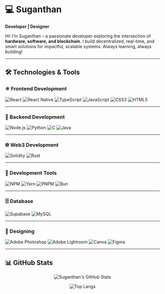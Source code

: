 # 💻 Suganthan 

**Developer | Designer**

Hi! I’m Suganthan – a passionate developer exploring the intersection of **hardware, software, and blockchain**. I build decentralized, real-time, and smart solutions for impactful, scalable systems. Always learning, always building!

---

## 🛠️ Technologies & Tools

### ⚛️ Frontend Development

![React](https://img.shields.io/badge/React-20232A?style=for-the-badge&logo=react)
![React Native](https://img.shields.io/badge/React_Native-20232A?style=for-the-badge&logo=react)
![TypeScript](https://img.shields.io/badge/TypeScript-3178C6?style=for-the-badge&logo=typescript)
![JavaScript](https://img.shields.io/badge/JavaScript-F7DF1E?style=for-the-badge&logo=javascript&logoColor=000)
![CSS3](https://img.shields.io/badge/CSS3-1572B6?style=for-the-badge&logo=css3)
![HTML5](https://img.shields.io/badge/HTML5-E34F26?style=for-the-badge&logo=html5)

---

### 🧠 Backend Development

![Node.js](https://img.shields.io/badge/Node.js-339933?style=for-the-badge&logo=nodedotjs&logoColor=white)
![Python](https://img.shields.io/badge/Python-3776AB?style=for-the-badge&logo=python&logoColor=white)
![C](https://img.shields.io/badge/C-00599C?style=for-the-badge&logo=c)
![Java](https://img.shields.io/badge/Java-ED8B00?style=for-the-badge&logo=java&logoColor=white)

---

### 🌐 Web3 Development

![Solidity](https://img.shields.io/badge/Solidity-363636?style=for-the-badge&logo=solidity)
![Rust](https://img.shields.io/badge/Rust-000000?style=for-the-badge&logo=rust)

---

### 🧰 Development Tools

![NPM](https://img.shields.io/badge/NPM-CB3837?style=for-the-badge&logo=npm)
![Yarn](https://img.shields.io/badge/Yarn-2C8EBB?style=for-the-badge&logo=yarn)
![PNPM](https://img.shields.io/badge/PNPM-F69220?style=for-the-badge&logo=pnpm&logoColor=white)
![Bun](https://img.shields.io/badge/Bun-000000?style=for-the-badge&logo=bun)

---

### 🗄️ Database

![Supabase](https://img.shields.io/badge/Supabase-3ECF8E?style=for-the-badge&logo=supabase&logoColor=white)
![MySQL](https://img.shields.io/badge/MySQL-4479A1?style=for-the-badge&logo=mysql&logoColor=white)

---

### 🎨 Designing

![Adobe Photoshop](https://img.shields.io/badge/Adobe%20Photoshop-31A8FF?style=for-the-badge&logo=adobe-photoshop&logoColor=white)
![Adobe Lightroom](https://img.shields.io/badge/Adobe%20Lightroom-31A8FF?style=for-the-badge&logo=adobe-lightroom)
![Canva](https://img.shields.io/badge/Canva-00C4CC?style=for-the-badge&logo=canva&logoColor=white)
![Figma](https://img.shields.io/badge/Figma-F24E1E?style=for-the-badge&logo=figma&logoColor=white)

---

## 📊 GitHub Stats

<div align="center">
  
![Suganthan's GitHub Stats](https://github-readme-stats.vercel.app/api?username=Suganthan96&show_icons=true&theme=tokyonight&hide_border=false&count_private=true)

![Top Langs](https://github-readme-stats.vercel.app/api/top-langs/?username=Suganthan96&layout=compact&theme=tokyonight&hide_border=false)

</div>
